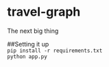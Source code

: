 travel-graph
============

The next big thing

##Setting it up  
`pip install -r requirements.txt`  
`python app.py`  

